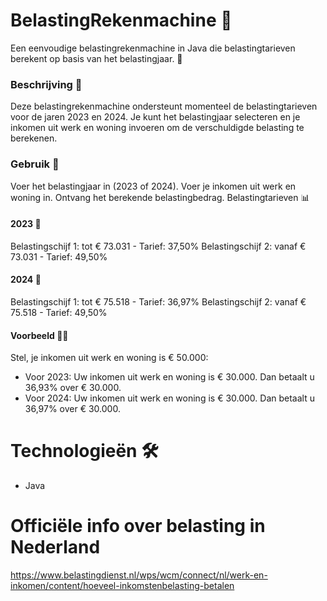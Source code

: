 # BelastingRekenmachine 🧮
Een eenvoudige belastingrekenmachine in Java die belastingtarieven berekent op basis van het belastingjaar. 📅

### Beschrijving 📝
Deze belastingrekenmachine ondersteunt momenteel de belastingtarieven voor de jaren 2023 en 2024. Je kunt het belastingjaar selecteren en je inkomen uit werk en woning invoeren om de verschuldigde belasting te berekenen.

### Gebruik 🚀

Voer het belastingjaar in (2023 of 2024).
Voer je inkomen uit werk en woning in.
Ontvang het berekende belastingbedrag.
Belastingtarieven 📊
#### 2023 📆
Belastingschijf 1: tot € 73.031 - Tarief: 37,50%
Belastingschijf 2: vanaf € 73.031 - Tarief: 49,50%

#### 2024 📆
Belastingschijf 1: tot € 75.518 - Tarief: 36,97%
Belastingschijf 2: vanaf € 75.518 - Tarief: 49,50%

#### Voorbeeld 🧑‍💼

Stel, je inkomen uit werk en woning is € 50.000:

- Voor 2023: Uw inkomen uit werk en woning is € 30.000. Dan betaalt u 36,93% over € 30.000.
- Voor 2024: Uw inkomen uit werk en woning is € 30.000. Dan betaalt u 36,97% over € 30.000.

# Technologieën 🛠️

- Java

# Officiële info over belasting in Nederland

https://www.belastingdienst.nl/wps/wcm/connect/nl/werk-en-inkomen/content/hoeveel-inkomstenbelasting-betalen
